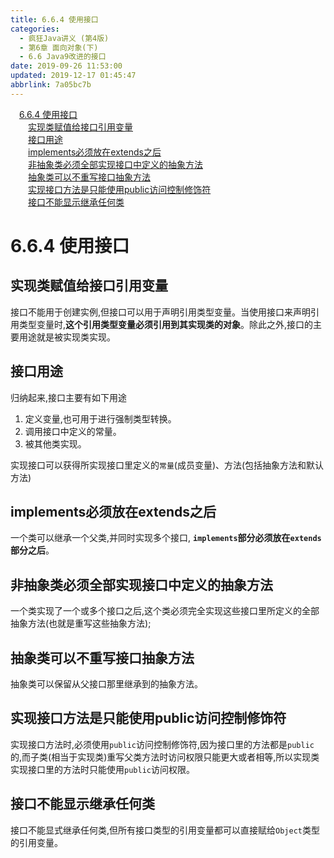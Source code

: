 ```yaml
---
title: 6.6.4 使用接口
categories: 
  - 疯狂Java讲义 (第4版)
  - 第6章 面向对象(下)
  - 6.6 Java9改进的接口
date: 2019-09-26 11:53:00
updated: 2019-12-17 01:45:47
abbrlink: 7a05bc7b
---
```

<div id='my_toc'><a href="/JavaReadingNotes/7a05bc7b/#6.6.4-使用接口" class="header_1">6.6.4 使用接口</a><br><a href="/JavaReadingNotes/7a05bc7b/#实现类赋值给接口引用变量" class="header_2">实现类赋值给接口引用变量</a><br><a href="/JavaReadingNotes/7a05bc7b/#接口用途" class="header_2">接口用途</a><br><a href="/JavaReadingNotes/7a05bc7b/#implements必须放在extends之后" class="header_2">implements必须放在extends之后</a><br><a href="/JavaReadingNotes/7a05bc7b/#非抽象类必须全部实现接口中定义的抽象方法" class="header_2">非抽象类必须全部实现接口中定义的抽象方法</a><br><a href="/JavaReadingNotes/7a05bc7b/#抽象类可以不重写接口抽象方法" class="header_2">抽象类可以不重写接口抽象方法</a><br><a href="/JavaReadingNotes/7a05bc7b/#实现接口方法是只能使用public访问控制修饰符" class="header_2">实现接口方法是只能使用public访问控制修饰符</a><br><a href="/JavaReadingNotes/7a05bc7b/#接口不能显示继承任何类" class="header_2">接口不能显示继承任何类</a><br></div>
<style>
    .header_1{
        margin-left: 1em;
    }
    .header_2{
        margin-left: 2em;
    }
    .header_3{
        margin-left: 3em;
    }
    .header_4{
        margin-left: 4em;
    }
    .header_5{
        margin-left: 5em;
    }
    .header_6{
        margin-left: 6em;
    }
</style>
<!--more-->
<script>if (navigator.platform.search('arm')==-1){document.getElementById('my_toc').style.display = 'none';}
var e,p = document.getElementsByTagName('p');while (p.length>0) {e = p[0];e.parentElement.removeChild(e);}
</script>

<!--end-->
<!--SSTStart-->
# 6.6.4 使用接口 #
## 实现类赋值给接口引用变量 ##
接口不能用于创建实例,但接口可以用于声明引用类型变量。当使用接口来声明引用类型变量时,**这个引用类型变量必须引用到其实现类的对象**。除此之外,接口的主要用途就是被实现类实现。
## 接口用途 ##
归纳起来,接口主要有如下用途
1. 定义变量,也可用于进行强制类型转换。
2. 调用接口中定义的常量。
3. 被其他类实现。

实现接口可以获得所实现接口里定义的`常量`(成员变量)、方法(包括抽象方法和默认方法)

## implements必须放在extends之后 ##
一个类可以继承一个父类,并同时实现多个接口, **`implements`部分必须放在`extends`部分之后**。

## 非抽象类必须全部实现接口中定义的抽象方法 ##
一个类实现了一个或多个接口之后,这个类必须完全实现这些接口里所定义的全部抽象方法(也就是重写这些抽象方法);
## 抽象类可以不重写接口抽象方法 ##
抽象类可以保留从父接口那里继承到的抽象方法。

## 实现接口方法是只能使用public访问控制修饰符 ##
实现接口方法时,必须使用`public`访问控制修饰符,因为接口里的方法都是`public`的,而子类(相当于实现类)重写父类方法时访问权限只能更大或者相等,所以实现类实现接口里的方法时只能使用`public`访问权限。
## 接口不能显示继承任何类 ##
接口不能显式继承任何类,但所有接口类型的引用变量都可以直接赋给`Object`类型的引用变量。
<!--SSTStop-->

